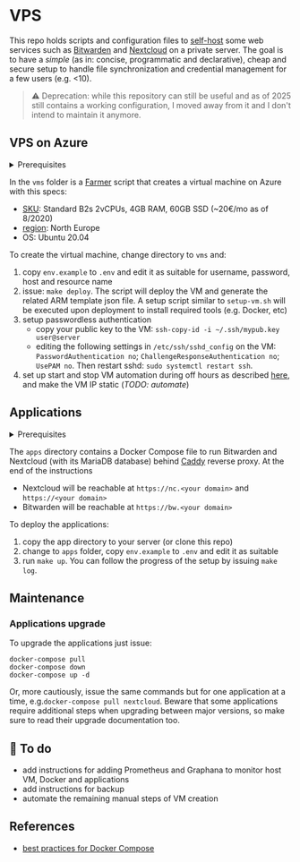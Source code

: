 # VPS

This repo holds scripts and configuration files to [self-host] some web services
such as [Bitwarden] and [Nextcloud] on a private server.
The goal is to have a *simple* (as in: concise, programmatic and declarative),
cheap and secure setup to handle file synchronization
and credential management for a few users (e.g. <10).

> :warning: Deprecation: while this repository can still be useful and as of 2025 still 
contains a working configuration, I moved away from it and I don't intend to maintain it
anymore.

## VPS on Azure

<details><summary>Prerequisites</summary>
<ul>
<li><a href="https://docs.microsoft.com/en-us/cli/azure/install-azure-cli?view=azure-cli-latest">Azure CLI</a> - and select the right Azure subscription: <pre>az login; az account set --subscription "NameOfSubscription"</pre></li>
 <li><a href="https://dotnet.microsoft.com/">.NET</a></li>
 </ul>
</details>

In the `vms` folder is a [Farmer] script that creates a virtual machine
on Azure with this specs:
 - [SKU][azure-vm-sku]: Standard B2s 2vCPUs, 4GB RAM, 60GB SSD (~20€/mo as of 8/2020)
 - [region][azure-regions]: North Europe
 - OS: Ubuntu 20.04

To create the virtual machine, change directory to `vms` and:
 1. copy `env.example` to `.env` and edit it as suitable for
 username, password, host and resource name
 2. issue: `make deploy`. The script will deploy the VM and
 generate the related ARM template json file.
 A setup script similar to `setup-vm.sh` will be executed upon deployment
 to install required tools (e.g. Docker, etc)
 3. setup passwordless authentication
    - copy your public key to the VM: `ssh-copy-id -i ~/.ssh/mypub.key user@server`
    - editing the following settings in `/etc/ssh/sshd_config` on the VM: `PasswordAuthentication no`;
    `ChallengeResponseAuthentication no`; `UsePAM no`.
    Then restart sshd: `sudo systemctl restart ssh`.
 4. set up start and stop VM automation during off hours as described [here][vm-automation], and make the VM IP static (*TODO: automate*)

## Applications

<details><summary>Prerequisites</summary>
This setup assumes you own a DNS domain, and you've made its
"A Record"s for naked domain ("@") and subdomains ("*")
point to the VM's public IP.
Failing that, you'll still be able to run the applications,
but Caddy will have issues creating the certificates to use
for the HTTPS connections.
Notice that while Azure virtual machines have a public DNS
name (e.g. name.region.cloudapp.azure.net), their DNS setting
does not allow using subdomains, so it won't work.
</details>

The `apps` directory contains a Docker Compose file
to run Bitwarden and Nextcloud (with its MariaDB database) behind [Caddy] reverse proxy.
At the end of the instructions
 - Nextcloud will be reachable at `https://nc.<your domain>` and `https://<your domain>`
 - Bitwarden will be reachable at `https://bw.<your domain>`

To deploy the applications:
  1. copy the app directory to your server (or clone this repo)
  2. change to `apps` folder, copy `env.example` to `.env` and edit it as suitable
  3. run `make up`. You can follow the progress of the setup by issuing `make log`.

## Maintenance

### Applications upgrade

To upgrade the applications just issue:

    docker-compose pull
    docker-compose down
    docker-compose up -d

Or, more cautiously, issue the same commands but for one application at a time,
e.g.`docker-compose pull nextcloud`.
Beware that some applications require additional steps when upgrading
between major versions, so make sure to read their upgrade documentation too.

## :construction_worker: To do

 - add instructions for adding Prometheus and Graphana to monitor
 host VM, Docker and applications
 - add instructions for backup
 - automate the remaining manual steps of VM creation

## References

 - [best practices for Docker Compose][docker-compose]

 [azure-vm-sku]: https://docs.microsoft.com/en-us/azure/virtual-machines/sizes
 [azure-regions]: https://azure.microsoft.com/en-us/global-infrastructure/geographies/#overview
 [vm-automation]: https://learn.microsoft.com/en-us/azure/azure-functions/start-stop-vms/overview
 [bitwarden]: https://bitwarden.com/
 [nextcloud]: https://nextcloud.com/
 [self-host]: https://en.wikipedia.org/wiki/Self-hosting_(web_services)
 [azure-cli]: https://docs.microsoft.com/en-us/cli/azure/install-azure-cli?view=azure-cli-latest
 [dotnet]: https://dotnet.microsoft.com/
 [farmer]: https://compositionalit.github.io/farmer/
 [caddy]: https://caddyserver.com/
 [docker-compose]: https://nickjanetakis.com/blog/best-practices-around-production-ready-web-apps-with-docker-compose
